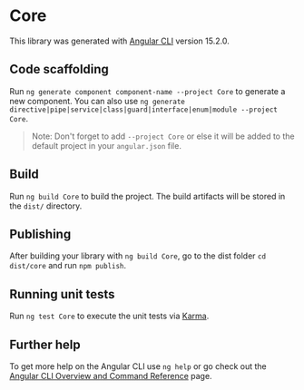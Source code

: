 # Core

This library was generated with [Angular CLI](https://github.com/angular/angular-cli) version 15.2.0.

## Code scaffolding

Run `ng generate component component-name --project Core` to generate a new component. You can also use `ng generate directive|pipe|service|class|guard|interface|enum|module --project Core`.
> Note: Don't forget to add `--project Core` or else it will be added to the default project in your `angular.json` file. 

## Build

Run `ng build Core` to build the project. The build artifacts will be stored in the `dist/` directory.

## Publishing

After building your library with `ng build Core`, go to the dist folder `cd dist/core` and run `npm publish`.

## Running unit tests

Run `ng test Core` to execute the unit tests via [Karma](https://karma-runner.github.io).

## Further help

To get more help on the Angular CLI use `ng help` or go check out the [Angular CLI Overview and Command Reference](https://angular.io/cli) page.
